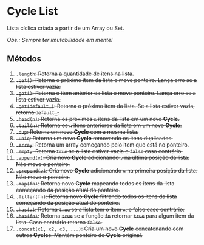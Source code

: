 # Cycle List

Lista cíclica criada a partir de um Array ou Set.

_Obs.: Sempre ter imutabilidade em mente!_

## Métodos

1. <del>`.length`: Retorna a quantidade de itens na lista.</del>
1. <del>`.get()`: Retorna o próximo item da lista e move ponteiro. Lança erro se a lista estiver vazia.</del>
1. <del>`.got()`: Retorna o item anterior da lista e move ponteiro. Lança erro se a lista estiver vazia.</del>
1. <del>`.get(default_)`: Retorna o próximo item da lista. Se a lista estiver vazia, retorna `default_`.</del>
1. <del>`.head(n)`: Retorna os próximos `n` itens da lista em um novo **Cycle**.</del>
1. <del>`.tail(n)`: Retorna os `n` itens anteriores da lista em um novo **Cycle**.</del>
1. <del>`.dup`: Retorna um novo **Cycle** com a mesma lista.</del>
1. <del>`.uniq`: Retorna um novo **Cycle** removendo os itens duplicados.</del>
1. <del>`.array`: Retorna um array começando pelo item que está no ponteiro.</del>
1. <del>`.empty`: Retorna `true` se a lista estiver vazia e `false` caso contrário.</del>
1. <del>`.append(v)`: Cria novo **Cycle** adicionando `v` na última posição da lista. Não move o ponteiro.</del>
1. <del>`.prepend(v)`: Cria novo **Cycle** adicionando `v` na primeira posição da lista. Não move o ponteiro.</del>
1. <del>`.map(fn)`: Retorna novo **Cycle** mapeando todos os itens da lista começando da posição atual do ponteiro.</del>
1. <del>`.filter(fn)`: Retorna novo **Cycle** filtrando todos os itens da lista começando da posição atual do ponteiro.</del>
1. <del>`.has(v)`: Retorna `true` se a lista tem o item `v`, e falso caso contrário.</del>
1. <del>`.has(fn)`: Retorna `true` se a função `fn` retornar `true` para algum item da lista. Caso contrário retorna `false`.</del>
1. <del>`.concat(c1, c2, c3, ...)`: Cria um novo **Cycle** concatenando com outros **Cycle**s. Mantém ponteiro do **Cycle** original.</del>
